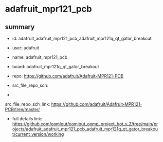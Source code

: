 # adafruit_mpr121_pcb
 
## summary 
* id: adafruit_adafruit_mpr121_pcb_adafruit_mpr121q_qt_gator_breakout
* user: adafruit
* name: adafruit_mpr121_pcb
* board: adafruit_mpr121q_qt_gator_breakout
* repo: https://github.com/adafruit/Adafruit-MPR121-PCB



* src_file_repo_sch: 
*
 src_file_repo_sch_link: https://github.com/adafruit/Adafruit-MPR121-PCB/tree/master/
* full details link: https://github.com/oomlout/oomlout_oomp_project_bot_v_2/tree/main/projects/adafruit_adafruit_mpr121_pcb_adafruit_mpr121q_qt_gator_breakout/current_version/working  






